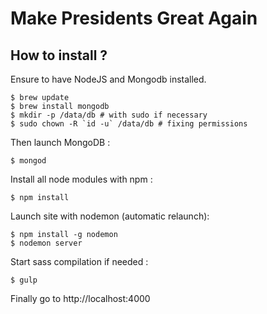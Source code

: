 # Make Presidents Great Again

## How to install ?

Ensure to have NodeJS and Mongodb installed.

    $ brew update
    $ brew install mongodb
    $ mkdir -p /data/db # with sudo if necessary
    $ sudo chown -R `id -u` /data/db # fixing permissions


Then launch MongoDB :

    $ mongod

Install all node modules with npm :

    $ npm install

Launch site with nodemon (automatic relaunch):

    $ npm install -g nodemon
    $ nodemon server

Start sass compilation if needed :
    
    $ gulp

Finally go to http://localhost:4000